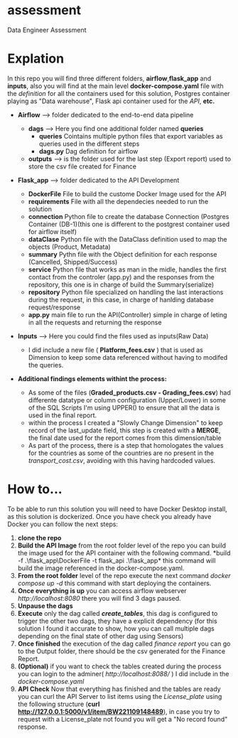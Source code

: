 # assessment
Data Engineer Assessment

# Explation
In this repo you will find three different folders, **airflow**,**flask_app** and **inputs**, also you will find at the main level **docker-compose.yaml** file with the *definition* for all the containers used for this solution, Postgres container playing as "Data warehouse", Flask api container used for the *API*, **etc.**


* **Airflow** --> folder dedicated to the end-to-end data pipeline
  * **dags** --> Here you find one additional folder named **queries**
      * **queries** Cointains multiple python files that export variables as queries used in the different steps
      *  **dags.py** Dag definition for airflow
  * **outputs** --> is the folder used for the last step (Export report) used to store the csv file created for Finance
    
* **Flask_app** --> folder dedicated to the API Development
    * **DockerFile** File to build the custome Docker Image used for the API
    * **requirements** File with all the dependecies needed to run the solution
    * **connection** Python file to create the database Connection (Postgres Container (DB-1)(this one is different to the postgrest container used for airflow itself)
    * **dataClase** Python file with the DataClass definition used to map the objects (Product, Metadata)
    * **summary** Pythn file with the Object definition for each response (Cancelled, Shipped/Success)
    * **service** Python file that works as man in the midle, handles the first contact from the controler (app.py) and the responses from the repository, this one is in charge of build the Summary(serialize)
    * **repository** Python file specialized on handling the last interactions during the request, in this case, in charge of hanlding database request/response
    * **app.py** main file to run the API(Controller) simple in charge of leting in all the requests and returning the response
  
* **Inputs** --> Here you could find the files used as inputs(Raw Data)
    * I did include a new file ( **Platform_fees.csv** ) that is used as Dimension to keep some data referenced without having to modifed the queries.

* **Additional findings elements withint the process:**
    * As some of the files (**Graded_products.csv - Grading_fees.csv**) had differente datatype or column configuration (Upper/Lower) in some of the SQL Scripts I'm using UPPER() to ensure that all the data is used in the final report.
    * within the process I created a "Slowly Change Dimension" to keep record of the last_update field, this step is created with a **MERGE**, the final date used for the report comes from this dimension/table
    * As part of the process, there is a step that homologates the values for the countries as some of the countries are no present in the *transport_cost.csv*, avoiding with this having hardcoded values.

# How to...

To be able to run this solution you will need to have Docker Desktop install, as this solution is dockerized. Once you have check you already have Docker you can follow the next steps:
1. **clone the repo**
2. **Build the API Image** from the root folder level of the repo you can build the image used for the API container with the following command. *build -f .\flask_app\DockerFile -t flask_api .\flask_app\* this command will build the image referenced in the docker-compose.yaml.
3. **From the root folder** level of the repo execute the next command *docker compose up -d* this command with start deploying the containers.
4. **Once everything is up** you can access airflow webserver *http://localhost:8080* there you will find 3 dags paused.
5. **Unpause the dags**
6. **Execute** only the dag called ***create_tables***, this dag is configured to trigger the other two dags, they have a explicit dependency (for this solution I found it accurate to show, how you can call multiple dags depending on the final state of other dag using Sensors)
7. **Once finished** the execution of the dag called *finance report* you can go to the Output folder, there should be the csv generated for the Finance Report.
8. **(Optional)** if you want to check the tables created during the process you can login to the adminer( *http://localhost:8088/* ) I did include in the *docker-compose.yaml*
9. **API Check** Now that everything has finished and the tables are ready you can curl the API Server to list items using the *License_plate* using the following structure (**curl http://127.0.0.1:5000/v1/item/BW221109148489**), in case you try to request with a License_plate not found you will get a "No record found" response.
